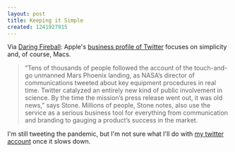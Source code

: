 ```yaml
---
layout: post
title: Keeping it Simple
created: 1241927915
---
```

Via [Daring Fireball](http://daringfireball.net/linked/2009/04/30/apple-twitter):  Apple's [business profile of Twitter](http://www.apple.com/business/profiles/twitter/) focuses on simplicity and, of course, Macs.  

> “Tens of thousands of people followed the account of the touch-and-go unmanned Mars Phoenix landing, as NASA’s director of communications tweeted about key equipment procedures in real time. Twitter catalyzed an entirely new kind of public involvement in science. <!--break--> By the time the mission’s press release went out, it was old news,” says Stone. Millions of people, Stone notes, also use the service as a serious business tool for everything from communication and branding to gauging a product’s success in the market.

I'm still tweeting the pandemic, but I'm not sure what I'll do with [my twitter account](http://twitter.com/mcdemarco) once it slows down.
